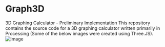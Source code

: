 # Graph3D
3D Graphing Calculator - Preliminary Implementation
This repository contains the source code for a 3D graphing calculator written primarily in Processing (Some of the below images were created using Three.JS).
![image](https://github.com/SatvikSrinivas/Graph3D/assets/86940601/d9990c05-0a97-472b-b85a-ab140a5437c4)
